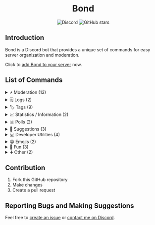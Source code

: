 <div align="center">
	<h1>Bond</h1>
	<img alt="Discord" src="https://img.shields.io/discord/789829818547175446?label=Discord&style=for-the-badge&logo=discord&color=5865F2&logoColor=white">
	<img alt="GitHub stars" src="https://img.shields.io/github/stars/Dorukyum/Bond?label=GitHub+Stars&style=for-the-badge&logo=github&color=45CDD11">
</div>

## Introduction
Bond is a Discord bot that provides a unique set of commands for easy server organization and moderation.

Click to [add Bond to your server](https://discord.com/oauth2/authorize?client_id=882631512829329448&permissions=8&scope=applications.commands+bot) now.

## List of Commands
<details>
<summary>⚡ Moderation (13)</summary>

- `/massban`: Ban multiple members at once
- `/warn`: Warn a member
- `Warn Member`: Warn the right-clicked member
- `/warning list`: View warnings given to a specific member
- `View Warnings`: View warnings given to the right-clicked member
- `/warning delete`: Delete a warning
- `/slowmode`: Set channel slowmode delay
- `/lock`: Lock a channel instantly
- `/unlock`: Unlock a locked channel
- `/purge all`: Delete a specific amount of messages
- `/purge member`: Delete messages only from a specific member
- `/purge bots`: Delete messages only from bots
- `/purge containing`: Delete messages only containing a specific substring

</details>
<details>
<summary>🗒️ Logs (2)</summary>

- `/logs set`: Set the logs channel for a logging category
- `/logs disable`: Disable logs for a logging category
- Moderation logs (ban, unban, kick, timeout, warn)
- Server logs (channel updates, role updates)

</details>
<details>
<summary>🏷️ Tags (9)</summary>

- `/tag create`: Create a tag
- `/tag view`: View the content of a tag
- `/tag raw`: View the raw content of a tag (escapes markdown)
- `/tag edit`: Edit a tag
- `/tag list`: View a list of tags
- `/tag search`: Search tags
- `/tag claim`: Claim a tag whose owner left the server
- `/tag info`: View information about a tag
- `/tag delete`: Delete a tag

</details>
<details>
<summary>📈 Statistics / Information (2)</summary>

- `/serverinfo`: View statistics / information about the server
- `/userinfo`: View information about a user

</details>
<details>
<summary>📊 Polls (2)</summary>

- `/poll`: Start a poll
- `/poll_yesno`: Start a poll with two options: yes or no

</details>
<details>
<summary>📢 Suggestions (3)</summary>

- `/suggestions set`: Set the channel for member suggestions
- `/suggestions disable`: Disable member suggestions
- `/suggest`: Make a suggestion

</details>
<details>
<summary>💻 Developer Utilities (4)</summary>

- `/repository`: Set the default GitHub repository to use for pr and issue linking
- `Link GitHub issues`: Extract GitHub issue and pull request links from a message in form #123
- `Fetch Code Snippet`: Fetch and display a code snippet from a GitHub permalink
- `/rtfm`: Search through an online documentation with a specific query

</details>
<details>
<summary>😁 Emojis (2)</summary>

- `/emoji add`: Add a custom emoji to the server
- `/emoji delete`: Delete a custom server emoji

</details>
<details>
<summary>🚀 Fun (3)</summary>

- `/8ball ask`: Ask something to the magic 8 ball
- `/8ball yes_or_no`: Respond with either yes or no
- `/how_many`: Learn how many members have the specified substring in their name

</details>
<details>
<summary>➕ Other (2)</summary>

- `/timestamp`: View the current timestamp
- `/ping`: View the bot's websocket latency

</details>

## Contribution
1. Fork this GitHub repository
2. Make changes
3. Create a pull request

## Reporting Bugs and Making Suggestions
Feel free to [create an issue](https://github.com/Dorukyum/Bond/issues/new) or [contact me on Discord](https://discord.gg/8JsMVhBP4W).
